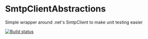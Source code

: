 # SmtpClientAbstractions
Simple wrapper around .net's SmtpClient to make unit testing easier

[![Build status](https://ci.appveyor.com/api/projects/status/suea4ajwp6fd0rg3?svg=true)](https://ci.appveyor.com/project/GeoffHorsey/smtpclientabstraction)
